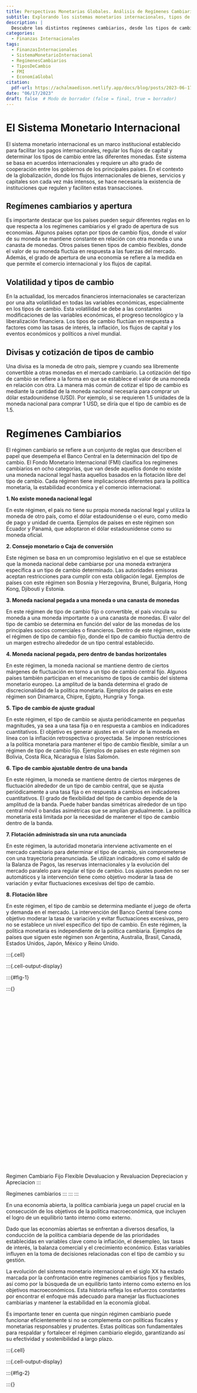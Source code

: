 ```yaml
---
title: Perspectivas Monetarias Globales. Análisis de Regímenes Cambiarios y el Futuro del FMI
subtitle: Explorando los sistemas monetarios internacionales, tipos de cambio fijos y flexibles, y el papel en evolución del FMI en la economía mundial.
description: |
  Descubre los distintos regímenes cambiarios, desde los tipos de cambio fijos hasta los flexibles, y su impacto en la economía global. Explora el futuro del Fondo Monetario Internacional y su papel en la estabilidad financiera internacional.
categories:
  - Finanzas Internacionales
tags:
  - FinanzasInternacionales
  - SistemaMonetarioInternacional
  - RegímenesCambiarios
  - TiposDeCambio
  - FMI
  - EconomíaGlobal
citation:
  pdf-url: https://achalmaedison.netlify.app/docs/blog/posts/2023-06-17-sistema-monetario-internacional-fi2/index.pdf
date: "06/17/2023"
draft: false  # Modo de borrador (false = final, true = borrador)
---
```




# El Sistema Monetario Internacional

El sistema monetario internacional es un marco institucional establecido para facilitar los pagos internacionales, regular los flujos de capital y determinar los tipos de cambio entre las diferentes monedas. Este sistema se basa en acuerdos internacionales y requiere un alto grado de cooperación entre los gobiernos de los principales países. En el contexto de la globalización, donde los flujos internacionales de bienes, servicios y capitales son cada vez más intensos, se hace necesaria la existencia de instituciones que regulen y faciliten estas transacciones.

## Regímenes cambiarios y apertura

Es importante destacar que los países pueden seguir diferentes reglas en lo que respecta a los regímenes cambiarios y el grado de apertura de sus economías. Algunos países optan por tipos de cambio fijos, donde el valor de su moneda se mantiene constante en relación con otra moneda o una canasta de monedas. Otros países tienen tipos de cambio flexibles, donde el valor de su moneda fluctúa en respuesta a las fuerzas del mercado. Además, el grado de apertura de una economía se refiere a la medida en que permite el comercio internacional y los flujos de capital.

## Volatilidad y tipos de cambio

En la actualidad, los mercados financieros internacionales se caracterizan por una alta volatilidad en todas las variables económicas, especialmente en los tipos de cambio. Esta volatilidad se debe a las constantes modificaciones de las variables económicas, el progreso tecnológico y la liberalización financiera. Los tipos de cambio fluctúan en respuesta a factores como las tasas de interés, la inflación, los flujos de capital y los eventos económicos y políticos a nivel mundial.

## Divisas y cotización de tipos de cambio

Una divisa es la moneda de otro país, siempre y cuando sea libremente convertible a otras monedas en el mercado cambiario. La cotización del tipo de cambio se refiere a la forma en que se establece el valor de una moneda en relación con otra. La manera más común de cotizar el tipo de cambio es mediante la cantidad de la moneda nacional necesaria para comprar un dólar estadounidense (USD). Por ejemplo, si se requieren 1.5 unidades de la moneda nacional para comprar 1 USD, se diría que el tipo de cambio es de 1.5.

# Regímenes Cambiarios

El régimen cambiario se refiere a un conjunto de reglas que describen el papel que desempeña el Banco Central en la determinación del tipo de cambio. El Fondo Monetario Internacional (FMI) clasifica los regímenes cambiarios en ocho categorías, que van desde aquellos donde no existe una moneda nacional legal hasta aquellos basados en la flotación libre del tipo de cambio. Cada régimen tiene implicaciones diferentes para la política monetaria, la estabilidad económica y el comercio internacional.

**1. No existe moneda nacional legal**

En este régimen, el país no tiene su propia moneda nacional legal y utiliza la moneda de otro país, como el dólar estadounidense o el euro, como medio de pago y unidad de cuenta. Ejemplos de países en este régimen son Ecuador y Panamá, que adoptaron el dólar estadounidense como su moneda oficial.

**2. Consejo monetario o Caja de conversión**

Este régimen se basa en un compromiso legislativo en el que se establece que la moneda nacional debe cambiarse por una moneda extranjera específica a un tipo de cambio determinado. Las autoridades emisoras aceptan restricciones para cumplir con esta obligación legal. Ejemplos de países con este régimen son Bosnia y Herzegovina, Brunei, Bulgaria, Hong Kong, Djibouti y Estonia.

**3. Moneda nacional pegada a una moneda o una canasta de monedas**

En este régimen de tipo de cambio fijo o convertible, el país vincula su moneda a una moneda importante o a una canasta de monedas. El valor del tipo de cambio se determina en función del valor de las monedas de los principales socios comerciales o financieros. Dentro de este régimen, existe el régimen de tipo de cambio fijo, donde el tipo de cambio fluctúa dentro de un margen estrecho alrededor de un tipo central establecido.

**4. Moneda nacional pegada, pero dentro de bandas horizontales**

En este régimen, la moneda nacional se mantiene dentro de ciertos márgenes de fluctuación en torno a un tipo de cambio central fijo. Algunos países también participan en el mecanismo de tipos de cambio del sistema monetario europeo. La amplitud de la banda determina el grado de discrecionalidad de la política monetaria. Ejemplos de países en este régimen son Dinamarca, Chipre, Egipto, Hungría y Tonga.

**5. Tipo de cambio de ajuste gradual**

En este régimen, el tipo de cambio se ajusta periódicamente en pequeñas magnitudes, ya sea a una tasa fija o en respuesta a cambios en indicadores cuantitativos. El objetivo es generar ajustes en el valor de la moneda en línea con la inflación retrospectiva o proyectada. Se imponen restricciones a la política monetaria para mantener el tipo de cambio flexible, similar a un régimen de tipo de cambio fijo. Ejemplos de países en este régimen son Bolivia, Costa Rica, Nicaragua e Islas Salomón.

**6. Tipo de cambio ajustable dentro de una banda**

En este régimen, la moneda se mantiene dentro de ciertos márgenes de fluctuación alrededor de un tipo de cambio central, que se ajusta periódicamente a una tasa fija o en respuesta a cambios en indicadores cuantitativos. El grado de flexibilidad del tipo de cambio depende de la amplitud de la banda. Puede haber bandas simétricas alrededor de un tipo central móvil o bandas asimétricas que se amplían gradualmente. La política monetaria está limitada por la necesidad de mantener el tipo de cambio dentro de la banda.

**7. Flotación administrada sin una ruta anunciada**

En este régimen, la autoridad monetaria interviene activamente en el mercado cambiario para determinar el tipo de cambio, sin comprometerse con una trayectoria preanunciada. Se utilizan indicadores como el saldo de la Balanza de Pagos, las reservas internacionales y la evolución del mercado paralelo para regular el tipo de cambio. Los ajustes pueden no ser automáticos y la intervención tiene como objetivo moderar la tasa de variación y evitar fluctuaciones excesivas del tipo de cambio.

**8. Flotación libre**

En este régimen, el tipo de cambio se determina mediante el juego de oferta y demanda en el mercado. La intervención del Banco Central tiene como objetivo moderar la tasa de variación y evitar fluctuaciones excesivas, pero no se establece un nivel específico del tipo de cambio. En este régimen, la política monetaria es independiente de la política cambiaria. Ejemplos de países que siguen este régimen son Argentina, Australia, Brasil, Canadá, Estados Unidos, Japón, México y Reino Unido.



:::{.cell}

:::{.cell-output-display}

:::{#fig-1}

:::{}
<svg width="672" height="480" viewbox="0.00 0.00 420.80 98.00" xmlns="http://www.w3.org/2000/svg" xlink="http://www.w3.org/1999/xlink" style="; max-width: none; max-height: none">
<g id="graph0" class="graph" transform="scale(1 1) rotate(0) translate(4 94)">
<title>RegimenCambiario</title>
<polygon fill="white" stroke="transparent" points="-4,4 -4,-94 416.8,-94 416.8,4 -4,4"></polygon>
<!-- RegimenCambiario -->
<g id="node1" class="node">
<title>RegimenCambiario</title>
<path fill="#efefef" stroke="black" d="M110.06,-63C110.06,-63 11.98,-63 11.98,-63 5.98,-63 -0.02,-57 -0.02,-51 -0.02,-51 -0.02,-39 -0.02,-39 -0.02,-33 5.98,-27 11.98,-27 11.98,-27 110.06,-27 110.06,-27 116.06,-27 122.06,-33 122.06,-39 122.06,-39 122.06,-51 122.06,-51 122.06,-57 116.06,-63 110.06,-63"></path>
<text text-anchor="middle" x="61.02" y="-41.4" font-family="Arial" font-size="12.00">Regimen Cambiario</text>
</g>
<!-- Fijo -->
<g id="node2" class="node">
<title>Fijo</title>
<path fill="#efefef" stroke="black" d="M201.72,-90C201.72,-90 171.72,-90 171.72,-90 165.72,-90 159.72,-84 159.72,-78 159.72,-78 159.72,-66 159.72,-66 159.72,-60 165.72,-54 171.72,-54 171.72,-54 201.72,-54 201.72,-54 207.72,-54 213.72,-60 213.72,-66 213.72,-66 213.72,-78 213.72,-78 213.72,-84 207.72,-90 201.72,-90"></path>
<text text-anchor="middle" x="186.72" y="-68.4" font-family="Arial" font-size="12.00">Fijo</text>
</g>
<!-- RegimenCambiario&#45;&gt;Fijo -->
<g id="edge1" class="edge">
<title>RegimenCambiario-&gt;Fijo</title>
<path fill="none" stroke="#333333" d="M122.06,-58.1C131.42,-60.15 140.84,-62.2 149.46,-64.09"></path>
<polygon fill="#333333" stroke="#333333" points="159.51,-66.28 148.78,-68.54 154.63,-65.21 149.74,-64.15 149.74,-64.15 149.74,-64.15 154.63,-65.21 150.7,-59.75 159.51,-66.28 159.51,-66.28"></polygon>
</g>
<!-- Flexible -->
<g id="node3" class="node">
<title>Flexible</title>
<path fill="#efefef" stroke="black" d="M203.57,-36C203.57,-36 169.87,-36 169.87,-36 163.87,-36 157.87,-30 157.87,-24 157.87,-24 157.87,-12 157.87,-12 157.87,-6 163.87,0 169.87,0 169.87,0 203.57,0 203.57,0 209.57,0 215.57,-6 215.57,-12 215.57,-12 215.57,-24 215.57,-24 215.57,-30 209.57,-36 203.57,-36"></path>
<text text-anchor="middle" x="186.72" y="-14.4" font-family="Arial" font-size="12.00">Flexible</text>
</g>
<!-- RegimenCambiario&#45;&gt;Flexible -->
<g id="edge2" class="edge">
<title>RegimenCambiario-&gt;Flexible</title>
<path fill="none" stroke="#333333" d="M122.06,-31.9C130.89,-29.97 139.77,-28.03 147.97,-26.24"></path>
<polygon fill="#333333" stroke="#333333" points="157.96,-24.06 149.15,-30.59 153.07,-25.13 148.19,-26.19 148.19,-26.19 148.19,-26.19 153.07,-25.13 147.23,-21.8 157.96,-24.06 157.96,-24.06"></polygon>
</g>
<!-- DevaluacionRevaluacion -->
<g id="node4" class="node">
<title>DevaluacionRevaluacion</title>
<path fill="#efefef" stroke="black" d="M400.35,-90C400.35,-90 263.85,-90 263.85,-90 257.85,-90 251.85,-84 251.85,-78 251.85,-78 251.85,-66 251.85,-66 251.85,-60 257.85,-54 263.85,-54 263.85,-54 400.35,-54 400.35,-54 406.35,-54 412.35,-60 412.35,-66 412.35,-66 412.35,-78 412.35,-78 412.35,-84 406.35,-90 400.35,-90"></path>
<text text-anchor="middle" x="332.1" y="-68.4" font-family="Arial" font-size="12.00">Devaluacion y Revaluacion</text>
</g>
<!-- Fijo&#45;&gt;DevaluacionRevaluacion -->
<g id="edge3" class="edge">
<title>Fijo-&gt;DevaluacionRevaluacion</title>
<path fill="none" stroke="#333333" d="M214.02,-72C222.14,-72 231.59,-72 241.52,-72"></path>
<polygon fill="#333333" stroke="#333333" points="251.59,-72 241.59,-76.5 246.59,-72 241.59,-72 241.59,-72 241.59,-72 246.59,-72 241.59,-67.5 251.59,-72 251.59,-72"></polygon>
</g>
<!-- DepreciacionApreciacion -->
<g id="node5" class="node">
<title>DepreciacionApreciacion</title>
<path fill="#efefef" stroke="black" d="M401,-36C401,-36 263.19,-36 263.19,-36 257.19,-36 251.19,-30 251.19,-24 251.19,-24 251.19,-12 251.19,-12 251.19,-6 257.19,0 263.19,0 263.19,0 401,0 401,0 407,0 413,-6 413,-12 413,-12 413,-24 413,-24 413,-30 407,-36 401,-36"></path>
<text text-anchor="middle" x="332.1" y="-14.4" font-family="Arial" font-size="12.00">Depreciacion y Apreciacion</text>
</g>
<!-- Flexible&#45;&gt;DepreciacionApreciacion -->
<g id="edge4" class="edge">
<title>Flexible-&gt;DepreciacionApreciacion</title>
<path fill="none" stroke="#333333" d="M215.7,-18C223.36,-18 232.1,-18 241.26,-18"></path>
<polygon fill="#333333" stroke="#333333" points="251.34,-18 241.34,-22.5 246.34,-18 241.34,-18 241.34,-18 241.34,-18 246.34,-18 241.34,-13.5 251.34,-18 251.34,-18"></polygon>
</g>
</g>
</svg>
:::


Regímenes cambiarios
:::
:::
:::



En una economía abierta, la política cambiaria juega un papel crucial en la consecución de los objetivos de la política macroeconómica, que incluyen el logro de un equilibrio tanto interno como externo.

Dado que las economías abiertas se enfrentan a diversos desafíos, la conducción de la política cambiaria depende de las prioridades establecidas en variables clave como la inflación, el desempleo, las tasas de interés, la balanza comercial y el crecimiento económico. Estas variables influyen en la toma de decisiones relacionadas con el tipo de cambio y su gestión.

La evolución del sistema monetario internacional en el siglo XX ha estado marcada por la confrontación entre regímenes cambiarios fijos y flexibles, así como por la búsqueda de un equilibrio tanto interno como externo en los objetivos macroeconómicos. Esta historia refleja los esfuerzos constantes por encontrar el enfoque más adecuado para manejar las fluctuaciones cambiarias y mantener la estabilidad en la economía global.

Es importante tener en cuenta que ningún régimen cambiario puede funcionar eficientemente si no se complementa con políticas fiscales y monetarias responsables y prudentes. Estas políticas son fundamentales para respaldar y fortalecer el régimen cambiario elegido, garantizando así su efectividad y sostenibilidad a largo plazo.



:::{.cell}

:::{.cell-output-display}

:::{#fig-2}

:::{}
<svg width="672" height="480" viewbox="0.00 0.00 512.00 260.00" xmlns="http://www.w3.org/2000/svg" xlink="http://www.w3.org/1999/xlink" style="; max-width: none; max-height: none">
<g id="graph0" class="graph" transform="scale(1 1) rotate(0) translate(4 256)">
<title>matriz</title>
<polygon fill="white" stroke="transparent" points="-4,4 -4,-256 508,-256 508,4 -4,4"></polygon>
<!-- B -->
<g id="node1" class="node">
<title>B</title>
<path fill="#efefef" stroke="black" d="M132,-252C132,-252 12,-252 12,-252 6,-252 0,-246 0,-240 0,-240 0,-192 0,-192 0,-186 6,-180 12,-180 12,-180 132,-180 132,-180 138,-180 144,-186 144,-192 144,-192 144,-240 144,-240 144,-246 138,-252 132,-252"></path>
<text text-anchor="middle" x="72" y="-212.4" font-family="Arial" font-size="12.00">Balanza de pagos</text>
</g>
<!-- E -->
<g id="node2" class="node">
<title>E</title>
<path fill="#efefef" stroke="black" d="M132,-162C132,-162 12,-162 12,-162 6,-162 0,-156 0,-150 0,-150 0,-102 0,-102 0,-96 6,-90 12,-90 12,-90 132,-90 132,-90 138,-90 144,-96 144,-102 144,-102 144,-150 144,-150 144,-156 138,-162 132,-162"></path>
<text text-anchor="middle" x="72" y="-122.4" font-family="Arial" font-size="12.00">Empleo</text>
</g>
<!-- B&#45;&gt;E -->
<g id="edge1" class="edge">
<title>B-&gt;E</title>
<path fill="none" stroke="#333333" d="M72,-172.88C72,-172.72 72,-172.57 72,-172.41"></path>
<polygon fill="#333333" stroke="#333333" points="68.5,-169.86 72,-179.86 75.5,-169.86 68.5,-169.86"></polygon>
<polygon fill="#333333" stroke="#333333" points="72,-162.21 76.5,-172.21 72,-167.21 72,-172.21 72,-172.21 72,-172.21 72,-167.21 67.5,-172.21 72,-162.21 72,-162.21"></polygon>
</g>
<!-- F -->
<g id="node4" class="node">
<title>F</title>
<path fill="#efefef" stroke="black" d="M312,-252C312,-252 192,-252 192,-252 186,-252 180,-246 180,-240 180,-240 180,-192 180,-192 180,-186 186,-180 192,-180 192,-180 312,-180 312,-180 318,-180 324,-186 324,-192 324,-192 324,-240 324,-240 324,-246 318,-252 312,-252"></path>
<text text-anchor="middle" x="252" y="-212.4" font-family="Arial" font-size="12.00">Finanzas públicas</text>
</g>
<!-- B&#45;&gt;F -->
<g id="edge7" class="edge">
<title>B-&gt;F</title>
<path fill="none" stroke="#333333" d="M154.17,-216C159.42,-216 164.71,-216 169.96,-216"></path>
<polygon fill="#333333" stroke="#333333" points="154.12,-212.5 144.12,-216 154.12,-219.5 154.12,-212.5"></polygon>
<polygon fill="#333333" stroke="#333333" points="180,-216 170,-220.5 175,-216 170,-216 170,-216 170,-216 175,-216 170,-211.5 180,-216 180,-216"></polygon>
</g>
<!-- T -->
<g id="node5" class="node">
<title>T</title>
<path fill="#efefef" stroke="black" d="M312,-162C312,-162 192,-162 192,-162 186,-162 180,-156 180,-150 180,-150 180,-102 180,-102 180,-96 186,-90 192,-90 192,-90 312,-90 312,-90 318,-90 324,-96 324,-102 324,-102 324,-150 324,-150 324,-156 318,-162 312,-162"></path>
<text text-anchor="middle" x="252" y="-122.4" font-family="Arial" font-size="12.00">Tipo de cambio</text>
</g>
<!-- B&#45;&gt;T -->
<g id="edge13" class="edge">
<title>B-&gt;T</title>
<path fill="none" stroke="#333333" d="M153.05,-175.53C158.94,-172.55 164.89,-169.54 170.79,-166.56"></path>
<polygon fill="#333333" stroke="#333333" points="151.46,-172.41 144.12,-180.04 154.62,-178.65 151.46,-172.41"></polygon>
<polygon fill="#333333" stroke="#333333" points="180,-161.9 173.1,-170.43 175.53,-164.16 171.07,-166.41 171.07,-166.41 171.07,-166.41 175.53,-164.16 169.04,-162.4 180,-161.9 180,-161.9"></polygon>
</g>
<!-- I -->
<g id="node3" class="node">
<title>I</title>
<path fill="#efefef" stroke="black" d="M132,-72C132,-72 12,-72 12,-72 6,-72 0,-66 0,-60 0,-60 0,-12 0,-12 0,-6 6,0 12,0 12,0 132,0 132,0 138,0 144,-6 144,-12 144,-12 144,-60 144,-60 144,-66 138,-72 132,-72"></path>
<text text-anchor="middle" x="72" y="-32.4" font-family="Arial" font-size="12.00">Inversión</text>
</g>
<!-- E&#45;&gt;I -->
<g id="edge2" class="edge">
<title>E-&gt;I</title>
<path fill="none" stroke="#333333" d="M72,-82.88C72,-82.72 72,-82.57 72,-82.41"></path>
<polygon fill="#333333" stroke="#333333" points="68.5,-79.86 72,-89.86 75.5,-79.86 68.5,-79.86"></polygon>
<polygon fill="#333333" stroke="#333333" points="72,-72.21 76.5,-82.21 72,-77.21 72,-82.21 72,-82.21 72,-82.21 72,-77.21 67.5,-82.21 72,-72.21 72,-72.21"></polygon>
</g>
<!-- E&#45;&gt;T -->
<g id="edge9" class="edge">
<title>E-&gt;T</title>
<path fill="none" stroke="#333333" d="M154.17,-126C159.42,-126 164.71,-126 169.96,-126"></path>
<polygon fill="#333333" stroke="#333333" points="154.12,-122.5 144.12,-126 154.12,-129.5 154.12,-122.5"></polygon>
<polygon fill="#333333" stroke="#333333" points="180,-126 170,-130.5 175,-126 170,-126 170,-126 170,-126 175,-126 170,-121.5 180,-126 180,-126"></polygon>
</g>
<!-- I&#45;&gt;T -->
<g id="edge15" class="edge">
<title>I-&gt;T</title>
<path fill="none" stroke="#333333" d="M153.05,-76.47C158.94,-79.45 164.89,-82.46 170.79,-85.44"></path>
<polygon fill="#333333" stroke="#333333" points="154.62,-73.35 144.12,-71.96 151.46,-79.59 154.62,-73.35"></polygon>
<polygon fill="#333333" stroke="#333333" points="180,-90.1 169.04,-89.6 175.53,-87.84 171.07,-85.59 171.07,-85.59 171.07,-85.59 175.53,-87.84 173.1,-81.57 180,-90.1 180,-90.1"></polygon>
</g>
<!-- A -->
<g id="node6" class="node">
<title>A</title>
<path fill="#efefef" stroke="black" d="M312,-72C312,-72 192,-72 192,-72 186,-72 180,-66 180,-60 180,-60 180,-12 180,-12 180,-6 186,0 192,0 192,0 312,0 312,0 318,0 324,-6 324,-12 324,-12 324,-60 324,-60 324,-66 318,-72 312,-72"></path>
<text text-anchor="middle" x="252" y="-32.4" font-family="Arial" font-size="12.00">Ahorro</text>
</g>
<!-- I&#45;&gt;A -->
<g id="edge11" class="edge">
<title>I-&gt;A</title>
<path fill="none" stroke="#333333" d="M154.17,-36C159.42,-36 164.71,-36 169.96,-36"></path>
<polygon fill="#333333" stroke="#333333" points="154.12,-32.5 144.12,-36 154.12,-39.5 154.12,-32.5"></polygon>
<polygon fill="#333333" stroke="#333333" points="180,-36 170,-40.5 175,-36 170,-36 170,-36 170,-36 175,-36 170,-31.5 180,-36 180,-36"></polygon>
</g>
<!-- F&#45;&gt;T -->
<g id="edge3" class="edge">
<title>F-&gt;T</title>
<path fill="none" stroke="#333333" d="M252,-172.88C252,-172.72 252,-172.57 252,-172.41"></path>
<polygon fill="#333333" stroke="#333333" points="248.5,-169.86 252,-179.86 255.5,-169.86 248.5,-169.86"></polygon>
<polygon fill="#333333" stroke="#333333" points="252,-162.21 256.5,-172.21 252,-167.21 252,-172.21 252,-172.21 252,-172.21 252,-167.21 247.5,-172.21 252,-162.21 252,-162.21"></polygon>
</g>
<!-- N -->
<g id="node7" class="node">
<title>N</title>
<path fill="#efefef" stroke="black" d="M492,-252C492,-252 372,-252 372,-252 366,-252 360,-246 360,-240 360,-240 360,-192 360,-192 360,-186 366,-180 372,-180 372,-180 492,-180 492,-180 498,-180 504,-186 504,-192 504,-192 504,-240 504,-240 504,-246 498,-252 492,-252"></path>
<text text-anchor="middle" x="432" y="-212.4" font-family="Arial" font-size="12.00">Inflación</text>
</g>
<!-- F&#45;&gt;N -->
<g id="edge8" class="edge">
<title>F-&gt;N</title>
<path fill="none" stroke="#333333" d="M334.17,-216C339.42,-216 344.71,-216 349.96,-216"></path>
<polygon fill="#333333" stroke="#333333" points="334.12,-212.5 324.12,-216 334.12,-219.5 334.12,-212.5"></polygon>
<polygon fill="#333333" stroke="#333333" points="360,-216 350,-220.5 355,-216 350,-216 350,-216 350,-216 355,-216 350,-211.5 360,-216 360,-216"></polygon>
</g>
<!-- T&#45;&gt;A -->
<g id="edge4" class="edge">
<title>T-&gt;A</title>
<path fill="none" stroke="#333333" d="M252,-82.88C252,-82.72 252,-82.57 252,-82.41"></path>
<polygon fill="#333333" stroke="#333333" points="248.5,-79.86 252,-89.86 255.5,-79.86 248.5,-79.86"></polygon>
<polygon fill="#333333" stroke="#333333" points="252,-72.21 256.5,-82.21 252,-77.21 252,-82.21 252,-82.21 252,-82.21 252,-77.21 247.5,-82.21 252,-72.21 252,-72.21"></polygon>
</g>
<!-- T&#45;&gt;N -->
<g id="edge16" class="edge">
<title>T-&gt;N</title>
<path fill="none" stroke="#333333" d="M333.05,-166.47C338.94,-169.45 344.89,-172.46 350.79,-175.44"></path>
<polygon fill="#333333" stroke="#333333" points="334.62,-163.35 324.12,-161.96 331.46,-169.59 334.62,-163.35"></polygon>
<polygon fill="#333333" stroke="#333333" points="360,-180.1 349.04,-179.6 355.53,-177.84 351.07,-175.59 351.07,-175.59 351.07,-175.59 355.53,-177.84 353.1,-171.57 360,-180.1 360,-180.1"></polygon>
</g>
<!-- M -->
<g id="node8" class="node">
<title>M</title>
<path fill="#efefef" stroke="black" d="M492,-162C492,-162 372,-162 372,-162 366,-162 360,-156 360,-150 360,-150 360,-102 360,-102 360,-96 366,-90 372,-90 372,-90 492,-90 492,-90 498,-90 504,-96 504,-102 504,-102 504,-150 504,-150 504,-156 498,-162 492,-162"></path>
<text text-anchor="middle" x="432" y="-122.4" font-family="Arial" font-size="12.00">Política monetaria</text>
</g>
<!-- T&#45;&gt;M -->
<g id="edge10" class="edge">
<title>T-&gt;M</title>
<path fill="none" stroke="#333333" d="M334.17,-126C339.42,-126 344.71,-126 349.96,-126"></path>
<polygon fill="#333333" stroke="#333333" points="334.12,-122.5 324.12,-126 334.12,-129.5 334.12,-122.5"></polygon>
<polygon fill="#333333" stroke="#333333" points="360,-126 350,-130.5 355,-126 350,-126 350,-126 350,-126 355,-126 350,-121.5 360,-126 360,-126"></polygon>
</g>
<!-- R -->
<g id="node9" class="node">
<title>R</title>
<path fill="#efefef" stroke="black" d="M492,-72C492,-72 372,-72 372,-72 366,-72 360,-66 360,-60 360,-60 360,-12 360,-12 360,-6 366,0 372,0 372,0 492,0 492,0 498,0 504,-6 504,-12 504,-12 504,-60 504,-60 504,-66 498,-72 492,-72"></path>
<text text-anchor="middle" x="432" y="-32.4" font-family="Arial" font-size="12.00">Tasa de interés</text>
</g>
<!-- T&#45;&gt;R -->
<g id="edge14" class="edge">
<title>T-&gt;R</title>
<path fill="none" stroke="#333333" d="M333.05,-85.53C338.94,-82.55 344.89,-79.54 350.79,-76.56"></path>
<polygon fill="#333333" stroke="#333333" points="331.46,-82.41 324.12,-90.04 334.62,-88.65 331.46,-82.41"></polygon>
<polygon fill="#333333" stroke="#333333" points="360,-71.9 353.1,-80.43 355.53,-74.16 351.07,-76.41 351.07,-76.41 351.07,-76.41 355.53,-74.16 349.04,-72.4 360,-71.9 360,-71.9"></polygon>
</g>
<!-- A&#45;&gt;R -->
<g id="edge12" class="edge">
<title>A-&gt;R</title>
<path fill="none" stroke="#333333" d="M334.17,-36C339.42,-36 344.71,-36 349.96,-36"></path>
<polygon fill="#333333" stroke="#333333" points="334.12,-32.5 324.12,-36 334.12,-39.5 334.12,-32.5"></polygon>
<polygon fill="#333333" stroke="#333333" points="360,-36 350,-40.5 355,-36 350,-36 350,-36 350,-36 355,-36 350,-31.5 360,-36 360,-36"></polygon>
</g>
<!-- N&#45;&gt;M -->
<g id="edge5" class="edge">
<title>N-&gt;M</title>
<path fill="none" stroke="#333333" d="M432,-172.88C432,-172.72 432,-172.57 432,-172.41"></path>
<polygon fill="#333333" stroke="#333333" points="428.5,-169.86 432,-179.86 435.5,-169.86 428.5,-169.86"></polygon>
<polygon fill="#333333" stroke="#333333" points="432,-162.21 436.5,-172.21 432,-167.21 432,-172.21 432,-172.21 432,-172.21 432,-167.21 427.5,-172.21 432,-162.21 432,-162.21"></polygon>
</g>
<!-- M&#45;&gt;R -->
<g id="edge6" class="edge">
<title>M-&gt;R</title>
<path fill="none" stroke="#333333" d="M432,-82.88C432,-82.72 432,-82.57 432,-82.41"></path>
<polygon fill="#333333" stroke="#333333" points="428.5,-79.86 432,-89.86 435.5,-79.86 428.5,-79.86"></polygon>
<polygon fill="#333333" stroke="#333333" points="432,-72.21 436.5,-82.21 432,-77.21 432,-82.21 432,-82.21 432,-82.21 432,-77.21 427.5,-82.21 432,-72.21 432,-72.21"></polygon>
</g>
</g>
</svg>
:::


Interrelaciones entre tipo de cambio, variables y políticas económicas
:::
:::
:::



# La Unión Monetaria Europea y el Euro

En 1979, los países de la Comunidad Económica Europea (CEE) establecieron el Sistema Monetario Europeo (SME) con el objetivo de crear una zona de estabilidad monetaria en Europa, coordinar políticas cambiarias y preparar el camino para la Unión Económica Europea. Sin embargo, el sistema no logró su funcionamiento óptimo debido a la falta de coordinación de las políticas macroeconómicas entre los países miembros.

## La creación del Euro y la Unión Monetaria Europea

En 1991, los 12 miembros de la CEE firmaron el Tratado de Maastricht, el cual estableció un cronograma para la creación de la Unión Europea (UE) con una moneda común, el Euro, y un banco central común. Los países acordaron coordinar sus políticas fiscales y monetarias, y se establecieron criterios de convergencia.

## Los compromisos y criterios de convergencia

Cada país se comprometió a mantener el déficit presupuestario por debajo del 3% del Producto Interno Bruto (PIB), la deuda pública por debajo del 60% del PIB, lograr una baja inflación y mantener el tipo de cambio dentro de un rango establecido.

## Ventajas del Euro y la Unión Monetaria

La adopción del Euro ha generado diversas ventajas para los países miembros de la UE, entre las cuales se destacan:

1.  **Reducción de los costos de transacción:** Estimaciones indican que los costos de transacción se redujeron en un 0.4% del PIB en la UE.

2.  **Eliminación de la incertidumbre cambiaria:** El Euro ha fomentado la competencia y la inversión al eliminar la volatilidad en los tipos de cambio.

3.  **Homogeneización y reducción de precios:** El Euro ha contribuido a la homogeneización y reducción de precios en la zona Euro.

4.  **Promoción del comercio y la reestructuración industrial:** La moneda común ha impulsado el comercio y la reestructuración industrial a nivel continental, lo que ha aumentado la eficiencia y competitividad de la economía europea.

5.  **Desarrollo de un mercado de capital:** La Unión Monetaria ha fomentado el desarrollo de un mercado de capital en la zona Euro, reduciendo los costos de capital para las empresas y brindando oportunidades a los inversionistas.

6.  **Cooperación política y paz:** El Euro ha contribuido a una mayor cooperación política entre los países miembros y se considera un factor de estabilidad que promueve la paz en Europa.

## Desventajas de la moneda común

A pesar de las ventajas mencionadas, la moneda común también presenta ciertas desventajas:

1.  Pérdida de soberanía monetaria y cambiaria: Los gobiernos de los países miembros pierden la capacidad de tomar decisiones independientes en materia monetaria y cambiaria.

2.  Choques asimétricos y recursos limitados: En caso de enfrentar un choque asimétrico, el único recurso para un país afectado es la deflación y la reducción de salarios nominales, lo que puede generar dificultades económicas y sociales.

3.  Impacto diferencial en países con monedas fuertes y débiles: Al adoptar el Euro, los países que tenían monedas débiles, como Italia y España, han experimentado beneficios relativos en comparación con países que tenían monedas fuertes, como Alemania y los Países Bajos.

# Historia del sistema monetario internacional

## El patrón oro clásico: 1875-1914

En el periodo del patrón oro clásico, que abarcó desde 1875 hasta 1914, el sistema monetario internacional se basaba en el uso del oro como respaldo y base monetaria. Este sistema implicaba que la cantidad de dinero en circulación en cada país estaba limitada por la cantidad de oro que poseía. El patrón oro garantizaba la estabilidad del valor del dinero y establecía mecanismos de ajuste para corregir los desequilibrios en la balanza de pagos.

**Ajuste a los desequilibrios en la balanza de pagos bajo el patrón oro**

Existían dos mecanismos principales para corregir los desequilibrios en la balanza de pagos bajo el patrón oro. El primero, propuesto por los economistas clásicos, se basaba en la relación entre la balanza de pagos, la cantidad de dinero en la economía, el nivel de precios y las tasas de interés. En caso de un déficit en la balanza de pagos, se producía una salida de oro y una reducción de la oferta monetaria. Esto a su vez generaba una disminución de los precios internos, mejoraba la competitividad del país en términos de exportaciones y reducía las importaciones. Además, las tasas de interés se incrementaban, lo que atraía capital extranjero en el corto plazo. Estos ajustes permitían restablecer el equilibrio externo.

El enfoque mercantilista, que proponía restricciones al comercio para evitar la salida de oro, fue refutado por Hume. Él demostró que la riqueza de un país no dependía de la acumulación de oro, sino de su capacidad de producción de bienes y servicios. El proceso de ajuste bajo el patrón oro era automático y rápido, pero requería una disminución de la actividad económica (recesión) para lograr una reducción de los precios (deflación), lo que afectaba el nivel de vida de la población.

**Reglas del juego y costos sociales**

Para facilitar el ajuste bajo el patrón oro, se establecieron reglas del juego. En caso de un déficit en la balanza de pagos, el banco central del país estaba obligado a vender activos internos (instrumentos de deuda) para reducir aún más la base monetaria y acelerar el ajuste. Esto incrementaba las tasas de interés y restringía el crédito. Respetar estas reglas hacía el proceso de ajuste más doloroso pero más rápido.

Sin embargo, los países superavitarios no siempre respetaban estas reglas, lo que recaía principalmente en los países deficitarios. Esto generaba inestabilidad interna y resultaba en recesiones frecuentes y profundas. Aunque el patrón oro se caracterizó por una baja inflación, los costos sociales de este sistema fueron elevados.

**Limitaciones y práctica del ajuste bajo el patrón oro**

En la práctica, el mecanismo de ajuste no siempre funcionaba como se describía en la teoría. La reducción de los precios era poco frecuente debido a las políticas de esterilización implementadas por las autoridades monetarias y a la rigidez de los precios a la baja. Se requería un largo periodo de recesión para que los precios disminuyeran. En realidad, el incremento de las importaciones, principal causante de los desequilibrios en la balanza de pagos, resultaba en una reducción de la actividad económica debido al desplazamiento de la demanda interna, la disminución de la inversión y la reducción de los ingresos de la población.

Investigaciones empíricas del periodo del patrón oro revelan que el mecanismo real de ajuste se basaba en los movimientos de capital a corto plazo, atraídos por las altas tasas de interés. Además, se producía una reducción de la actividad económica en los países deficitarios. Los precios solo bajaban en raras ocasiones. Ante este escenario, las autoridades buscaban alternativas no recesivas para lograr el equilibrio externo, como el proteccionismo, restricciones a los movimientos internacionales de capital y políticas de esterilización.

## El periodo de Entreguerras (1918-1939)

El periodo de Entreguerras, que abarca desde 1918 hasta 1939, se caracterizó por desafíos significativos para el sistema monetario internacional, especialmente el patrón oro, debido a los efectos de la Primera Guerra Mundial y la posterior Gran Depresión.

**El impacto de la Primera Guerra Mundial en el patrón oro**

La Primera Guerra Mundial tuvo un efecto disruptivo en el funcionamiento del patrón oro. El flujo internacional de bienes y capitales se vio interrumpido y el oro se convirtió en la única forma de pago externo. Durante el periodo de 1918 a 1923, Alemania y otros países experimentaron episodios de hiperinflación sin precedentes en la historia. Los intentos de regresar al patrón oro, realizados por Estados Unidos en 1918, Gran Bretaña en 1925 y Francia en 1928, fracasaron repetidamente.

**El desafío de establecer tipos de cambio realistas**

El problema no resuelto durante este periodo fue cómo establecer tipos de cambio que reflejaran las realidades económicas de la posguerra. Los países que intentaban volver al patrón oro no sabían qué paridad garantizaría el equilibrio externo. En este sentido, la teoría de la paridad del poder adquisitivo desempeñó un papel relevante al intentar determinar las relaciones de cambio que reflejaran el poder adquisitivo de las diferentes monedas.

**La Gran Depresión y el abandono del patrón** **oro**

El periodo de 1929 a 1939 es conocido como la Gran Depresión, y marcó un hito importante en la historia económica mundial. Con el colapso del sistema bancario en Austria en 1931, las principales naciones abandonaron el patrón oro. En 1934, Estados Unidos implementó un patrón oro modificado, fijando el valor de una onza de oro en 35 dólares. Sin embargo, todos los intentos de regresar al patrón oro resultaron en recesiones e inestabilidad política.

**Devaluaciones competitivas y políticas proteccionistas**

En un intento por resolver los desequilibrios internos, muchos países recurrieron a devaluaciones competitivas para fomentar su empleo interno y "exportar el desempleo" a otros países. Estas devaluaciones buscaban aumentar las exportaciones y reducir las importaciones. Además, se implementaron políticas proteccionistas, como altos aranceles, cuotas y medidas administrativas, que buscaban "empobrecer al vecino". Sin embargo, estas políticas provocaron represalias y desencadenaron "guerras comerciales", perjudicando a todos los participantes.

**La libre flotación de las principales divisas y la especulación**

Durante la Gran Depresión, la libre flotación de las principales divisas en los mercados cambiarios no lograba establecer paridades de equilibrio. Los especuladores sistemáticamente elevaban el valor de las monedas fuertes y reducían el valor de las monedas débiles, generando mayores inestabilidades en los tipos de cambio.

## El sistema de Bretton Woods (1944-1971): Cooperación monetaria y colapso

El sistema de Bretton Woods, establecido en la Conferencia de Bretton Woods en julio de 1944, fue un marco internacional diseñado para promover el crecimiento económico, el comercio y la estabilidad económica.

**Los objetivos y requisitos del sistema de Bretton Woods**

El sistema de Bretton Woods se estableció con los siguientes objetivos:

- Promover la cooperación monetaria internacional.
- Facilitar el crecimiento del comercio.
- Mantener la estabilidad de los tipos de cambio.
- Establecer un sistema multilateral de pagos.
- Crear una base de reserva internacional.

**Las instituciones del sistema de Bretton Woods**

El sistema de Bretton Woods se basaba en tres instituciones principales:

- **Fondo Monetario Internacional (FMI):** Encargado de supervisar la cooperación monetaria internacional, proporcionar asistencia financiera y promover la estabilidad cambiaria.
- **Banco Mundial:** Establecido para financiar proyectos de desarrollo económico y reducir la pobreza en los países miembros.
- **Acuerdo General sobre Aranceles Aduaneros y Comercio (GATT):** Un acuerdo multilateral destinado a promover el comercio internacional y reducir las barreras comerciales.

**El régimen cambiario y el patrón oro de cambio**

El sistema de Bretton Woods se basó en el patrón oro de cambio, donde cada país fijaba el valor de su moneda en términos de oro o dólares estadounidenses. Los tipos de cambio debían mantenerse dentro de un rango de variación del 1% de su paridad en oro. Para hacer frente a los desequilibrios temporales, los países utilizaban sus reservas y préstamos del FMI. En casos de desequilibrios fundamentales, el FMI permitía ajustes en las paridades.

**Funcionamiento y evolución del sistema de Bretton Woods**

Durante los primeros años, el sistema de Bretton Woods fue exitoso. Sin embargo, se enfrentó a desafíos, como la resistencia de los países industrializados en desequilibrio fundamental para ajustar el valor de sus monedas y las frecuentes devaluaciones en los países en desarrollo. Para abordar estos problemas, el FMI realizó ajustes y modificaciones a su funcionamiento. Además, en 1969 se crearon los Derechos Especiales de Giro (DEG) como una unidad alternativa de reserva para abordar la escasez de oro.

**El problema de la balanza de pagos de Estados Unidos**

Después de la Segunda Guerra Mundial, Estados Unidos experimentó crecientes déficits en su balanza de pagos. A pesar de ser la moneda de reserva internacional, la demanda del dólar superó su disponibilidad en el mercado. Estados Unidos perdió una cantidad significativa de sus reservas en oro durante este periodo.

**El colapso del sistema de Bretton Woods**

La incapacidad de Estados Unidos para reducir sus déficits y la falta de confianza en el dólar condujeron al colapso del sistema. En 1971, se produjo una fuga masiva de capitales de Estados Unidos debido a las expectativas de devaluación del dólar. Ante los intentos de algunos bancos centrales europeos de convertir sus reservas de dólares en oro, Estados Unidos suspendió la convertibilidad del dólar en oro y estableció una sobretasa del 10% a las importaciones. A pesar del intento del Acuerdo Smithsoniano en 1971 de devaluar el dólar y revaluar otras monedas, no pudo restablecer la confianza. Finalmente, en 1973, los principales países adoptaron el régimen cambiario de libre flotación.

**Causas del derrumbe del sistema de Bretton Woods**

El sistema de patrón oro de cambio dependía de la confianza internacional en un solo país, lo cual fue una debilidad estructural. Los costos de ajuste de los tipos de cambio entre las principales monedas resultaron elevados en la práctica. Además, las políticas expansivas de Estados Unidos crearon un fenómeno de "exportación de la inflación", lo que llevó a la libre flotación de las monedas como opción para evitar "importar la inflación" de Estados Unidos.

## El sistema monetario internacional actual: Adaptación a las condiciones cambiantes de la economía mundial

El sistema monetario internacional se encuentra en constante ajuste para responder a las dinámicas de la economía global. En las últimas dos décadas, se ha observado una aceleración significativa en el ritmo de los cambios. En un contexto de profundos cambios estructurales a nivel mundial, los sistemas de tipos de cambio fijos resultarían inadecuados para acomodar transformaciones tan dramáticas. Parece ser que, en este escenario, la opción más viable es el sistema de tipos de cambio flexibles.

**Transformación del poder económico y su impacto en el sistema monetario**

El poder económico relativo de los países y continentes experimenta constantes cambios. El peso económico de Estados Unidos en la economía global ha disminuido, pero esto no se debe a una supuesta decadencia del país, sino al impresionante ascenso económico de naciones asiáticas como Japón, los "cuatro tigres" y, más recientemente, China e India.

**Desafíos y desequilibrios en el mercado**

El cambio en el poder económico conlleva la aparición de desequilibrios crecientes en el mercado. El enorme déficit comercial de Estados Unidos lo convierte en una "locomotora" de la economía mundial, y una recesión grave en ese país podría tener efectos incalculables para las naciones exportadoras. Además, los precios relativos de productos como el petróleo, metales, café y semiconductores se modifican constantemente, y un deterioro brusco en los términos de intercambio puede llevar a un país superavitario a un déficit comercial.

**Formación de bloques económicos regionales y la integración de países comunistas**

En el escenario actual, se están creando bloques económicos regionales en Europa, América del Norte y Asia. Además, los países que alguna vez formaron parte del bloque comunista se están integrando a la economía global, generando nuevos flujos económicos y comerciales.

**El papel del Fondo Monetario Internacional y los atributos de un sistema monetario ideal**

Tras el colapso definitivo del sistema de Bretton Woods en 1973, el Fondo Monetario Internacional (FMI) se vio en la necesidad de buscar un nuevo rol que justificara su existencia. En este contexto, el FMI ha asumido diversas funciones para promover la estabilidad económica a nivel mundial y coordinar esfuerzos internacionales con el objetivo de perfeccionar el sistema monetario.

El FMI desempeña las siguientes funciones:

- Monitoreo de la política económica de los países miembros para identificar fortalezas y debilidades.

- Promoción de políticas fiscales y monetarias responsables que contribuyan a la estabilidad económica.

- Impulso al desarrollo del sector privado y los mercados libres, facilitando un entorno institucional y político propicio para el crecimiento del sector privado.

- Señalización de puntos débiles en las economías nacionales y exigencia de medidas correctivas para abordar los desequilibrios económicos.

- Organización de paquetes de rescate para países en dificultades financieras.

- Promoción de reformas en los sistemas financieros de los países miembros.

- Coordinación de esfuerzos internacionales para mejorar el sistema monetario internacional.

**Los atributos de un sistema monetario ideal**

Según algunos teóricos, un sistema monetario ideal debería contar con los siguientes atributos:

- Tipos de cambio fijos: Establecer tasas de cambio fijas entre las distintas monedas para brindar estabilidad en las transacciones internacionales.

- Libertad de movimientos internacionales de capital: Permitir la libre movilidad de los flujos de capital entre países para fomentar la inversión y el desarrollo económico.

- Independencia de las políticas monetarias: Garantizar que cada país pueda tomar decisiones autónomas respecto a su política monetaria, incluyendo el control sobre su oferta monetaria y las tasas de interés.

Sin embargo, se plantea el trilema fundamental de la macroeconomía, donde un país solo puede elegir dos de los tres atributos mencionados. No es posible mantener simultáneamente un tipo de cambio fijo, un mercado de capitales abierto y una autonomía monetaria. La mayoría de los países opta por permitir el libre movimiento de capitales y mantener una política monetaria independiente.

**Homogeneización de las políticas económicas en la era de la globalización**

En los últimos años, se ha observado una homogeneización de facto de las políticas económicas de los países que se han integrado al proceso de globalización. Para ser competitivos en este entorno, los países implementan diversas medidas, como:

- Eliminación de barreras comerciales para fomentar el comercio internacional.

- Otorgamiento de autonomía a los bancos centrales y reducción de la inflación para mantener la estabilidad monetaria.

- Sanear las finanzas públicas y modernizar el sistema impositivo para fortalecer la capacidad fiscal del Estado.

- Desregulación de las economías y fortalecimiento del sistema de economía de mercado para promover la competencia y la eficiencia.

- Privatización de empresas estatales y promoción de la competencia para impulsar la productividad y la innovación.

- Estímulo del ahorro y la inversión para fomentar el crecimiento económico sostenible.

- Inversión en infraestructura física y desarrollo del capital humano para mejorar la productividad y la calidad de vida.

# El Futuro del Fondo Monetario Internacional

En vista de los dramáticos cambios en la economía mundial, se plantea la necesidad de realizar ajustes en la arquitectura del sistema monetario internacional, establecido hace más de 60 años. En este sentido, el Fondo Monetario Internacional (FMI) ha sido objeto de críticas y se han propuesto diversas medidas para fortalecer su rol y capacidad de respuesta ante los nuevos desafíos. A continuación, se presentan algunas propuestas de cambio para el FMI.

1.  **Fortalecimiento de la base de capital del FMI:** Se propone aumentar los recursos del FMI, tanto a través del incremento de las cuotas asignadas a los países miembros como de la posibilidad de obtener recursos en los mercados de capital. Además, se sugiere la creación y promoción de los Derechos Especiales de Giro (DEG), que son activos de reserva internacionales utilizados por los países miembros del FMI. Estas medidas permitirían al FMI contar con los recursos necesarios para hacer frente a las crisis económicas globales.

2.  **Reajuste de la representación y votación:** Se propone otorgar mayor peso y participación en la toma de decisiones del FMI a los países de Asia, América Latina y África. Actualmente, la distribución de votos en el FMI se basa en el PIB nominal de los países miembros, lo cual favorece a los países industrializados. Se sugiere que los votos se calculen en función del PIB estimado con base en la paridad del poder adquisitivo (PPA), lo que reduciría la proporción de votos de los países industrializados y promovería una mayor representatividad.

3.  **Reestructuración del Directorio Ejecutivo:** Es necesario realizar cambios en la composición y representación del Directorio Ejecutivo del FMI. Actualmente, Europa tiene una proporción desproporcionada de representantes en comparación con Asia. Se propone ajustar esta distribución para reflejar de manera más precisa la participación de cada región en el PIB mundial, según la PPA. Además, se busca mejorar la rendición de cuentas y transparencia en el funcionamiento del Directorio Ejecutivo.

4.  **Transformación del FMI en un "Consejo de Seguridad Económica":** Se plantea convertir al FMI en un prestamista universal de última instancia, enfocándose en brindar asistencia en situaciones de crisis de liquidez a corto plazo, en lugar de proporcionar préstamos a largo plazo para reformas estructurales. Bajo este concepto, el FMI actuaría como un "Consejo de Seguridad Económica" y se centraría en garantizar la estabilidad y confianza en el sistema financiero internacional.

# Comparación entre Tipos de Cambio Fijos y Flexibles: Características y Consecuencias

En el ámbito del sistema monetario internacional, existen diferentes enfoques en cuanto a la gestión de los tipos de cambio. Dos de los enfoques principales son los tipos de cambio fijos y los tipos de cambio flexibles. A continuación, se analizan las características y las consecuencias de cada uno de ellos.

## Tipos de cambio fijos

Los tipos de cambio fijos se caracterizan por mantener una paridad establecida entre las monedas de diferentes países. Algunas de las características y consecuencias asociadas son las siguientes:

1.  **Ajuste automático:** Cuando se producen desequilibrios en la balanza de pagos, el ajuste se realiza mediante la modificación de la paridad establecida. Esto implica que el proceso de ajuste es automático y no requiere intervención activa por parte de las autoridades monetarias.

2.  **Ajuste gradual y de bajo costo:** Los cambios en los tipos de cambio bajo un sistema de tipo fijo suelen ser graduales y de bajo costo. Esto permite una mayor estabilidad en los flujos comerciales y financieros entre los países.

3.  **Confianza en la economía:** La eliminación de las devaluaciones catastróficas, que suelen estar asociadas con los tipos de cambio flexibles, aumenta la confianza en la economía. Los agentes económicos tienen mayor certidumbre en cuanto a los precios y las transacciones internacionales.

4.  **Reservas internacionales:** En un sistema de tipo de cambio fijo, no es necesario mantener grandes reservas internacionales para intervenir en el mercado cambiario. Esto puede resultar beneficioso para los países, ya que las reservas pueden destinarse a otros fines.

5.  **Independencia de las políticas monetarias:** Bajo un tipo de cambio fijo, las autoridades monetarias no están sujetas a las exigencias del equilibrio externo. Tienen mayor margen de maniobra para implementar políticas monetarias orientadas al logro de objetivos internos, como el control de la inflación o el fomento del crecimiento económico.

## Tipos de cambio flexibles

Por otro lado, los tipos de cambio flexibles permiten que las tasas de cambio se determinen libremente en los mercados de divisas. A continuación, se presentan las características y las consecuencias asociadas a este enfoque:

1.  **Liberalización de los movimientos de capital:** Con los tipos de cambio flexibles, se fomenta la liberalización de los flujos internacionales de capital. Esto implica que los inversionistas tienen mayor libertad para realizar operaciones financieras en diferentes países.

2.  **Crecimiento de los mercados financieros internacionales:** Al permitir la fluctuación de los tipos de cambio, se promueve el crecimiento de los mercados financieros internacionales. Los inversores pueden aprovechar las oportunidades de arbitraje y diversificación a nivel global.

3.  **Reversibilidad de las depreciaciones:** En un sistema de tipo de cambio flexible, las depreciaciones de una moneda no necesariamente se traducen de inmediato en un incremento de los precios internos. Esto puede brindar cierta flexibilidad a las economías en términos de ajuste frente a choques externos.